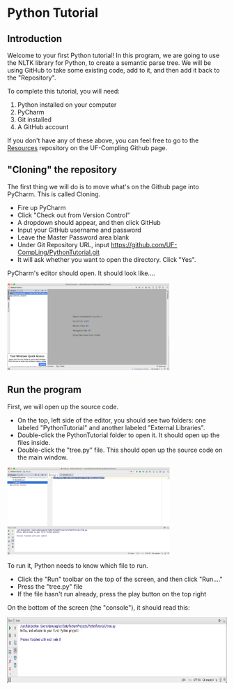 # Python Tutorial

## Introduction

Welcome to your first Python tutorial! In this program, we are going to use the NLTK library for Python, to create a semantic parse tree. We will be using GitHub to take some existing code, add to it, and then add it back to the "Repository".

To complete this tutorial, you will need:

 1. Python installed on your computer
 2. PyCharm
 3. Git installed
 4. A GitHub account

If you don't have any of these above, you can feel free to go to the [Resources](https://github.com/UF-CompLing/Resources/blob/master/Downloads.md) repository on the UF-Compling Github page.

## "Cloning" the repository

The first thing we will do is to move what's on the Github page into PyCharm. This is called Cloning. 

 * Fire up PyCharm
 * Click "Check out from Version Control"
 * A dropdown should appear, and then click GitHub
 * Input your GitHub username and password
 * Leave the Master Password area blank
 * Under Git Repository URL, input https://github.com/UF-CompLing/PythonTutorial.git
 * It will ask whether you want to open the directory. Click "Yes".

PyCharm's editor should open. It should look like....

<img src="images/PyCharm-Editor.png" height=200px>

## Run the program

First, we will open up the source code. 

* On the top, left side of the editor, you should see two folders: one labeled "PythonTutorial" and another labeled "External Libraries". 
* Double-click the PythonTutorial folder to open it. It should open up the files inside.
* Double-click the "tree.py" file. This should open up the source code on the main window.

<img src="images/Tree-Py.png" height=200px>

To run it, Python needs to know which file to run. 

* Click the "Run" toolbar on the top of the screen, and then click "Run...."
* Press the "tree.py" file
* If the file hasn't run already, press the play button on the top right

On the bottom of the screen (the "console"), it should read this:

<img src="images/Console-1.png" height=150px>